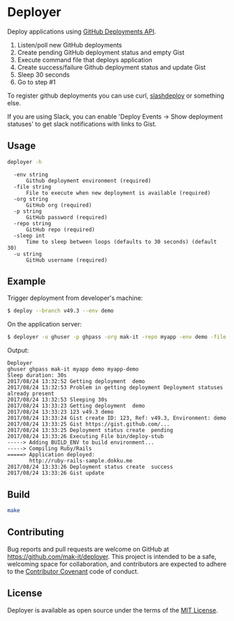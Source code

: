 # Deployer

Deploy applications using [GitHub Deployments API](https://developer.github.com/v3/repos/deployments/).

1. Listen/poll new GitHub deployments
2. Create pending GitHub deployment status and empty Gist
3. Execute command file that deploys application
4. Create success/failure Github deployment status and update Gist
5. Sleep 30 seconds
6. Go to step #1

To register github deployments you can use curl,
[slashdeploy](https://github.com/remind101/slashdeploy) or something else.

If you are using Slack, you can enable 'Deploy Events -> Show deployment statuses'
to get slack notifications with links to Gist.

## Usage

```bash
deployer -h
```

```
  -env string
      Github deployment environment (required)
  -file string
      File to execute when new deployment is available (required)
  -org string
      GitHub org (required)
  -p string
      GitHub password (required)
  -repo string
      GitHub repo (required)
  -sleep int
      Time to sleep between loops (defaults to 30 seconds) (default 30)
  -u string
      GitHub username (required)
```

## Example

Trigger deployment from developer's machine:

```bash
$ deploy --branch v49.3 --env demo
```

On the application server:

```bash
$ deployer -u ghuser -p ghpass -org mak-it -repo myapp -env demo -file bin/deploy-stub -sleep 30
```

Output:

```
Deployer
ghuser ghpass mak-it myapp demo myapp-demo
Sleep duration: 30s
2017/08/24 13:32:52 Getting deployment  demo
2017/08/24 13:32:53 Problem in getting deployment Deployment statuses already present
2017/08/24 13:32:53 Sleeping 30s
2017/08/24 13:33:23 Getting deployment  demo
2017/08/24 13:33:23 123 v49.3 demo
2017/08/24 13:33:24 Gist create ID: 123, Ref: v49.3, Environment: demo
2017/08/24 13:33:25 Gist https://gist.github.com/...
2017/08/24 13:33:25 Deployment status create  pending
2017/08/24 13:33:26 Executing File bin/deploy-stub
-----> Adding BUILD_ENV to build environment...
-----> Compiling Ruby/Rails
=====> Application deployed:
       http://ruby-rails-sample.dokku.me
2017/08/24 13:33:26 Deployment status create  success
2017/08/24 13:33:26 Gist update
```

## Build

```bash
make
```

## Contributing

Bug reports and pull requests are welcome on GitHub at https://github.com/mak-it/deployer. This project is intended to be a safe, welcoming space for collaboration, and contributors are expected to adhere to the [Contributor Covenant](http://contributor-covenant.org) code of conduct.

## License

Deployer is available as open source under the terms of the [MIT License](http://opensource.org/licenses/MIT).
